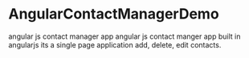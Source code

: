 # AngularContactManagerDemo
angular js contact manager app
angular js contact manger app built in angularjs
its a single page application
add, delete, edit contacts.

